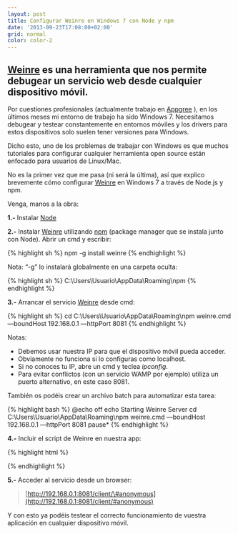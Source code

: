 ```yaml
---
layout: post
title: Configurar Weinre en Windows 7 con Node y npm
date: '2013-09-23T17:08:00+02:00'
grid: normal
color: color-2
---
```

## [Weinre](http://people.apache.org/~pmuellr/weinre/) es una herramienta que nos permite debugear un servicio web desde cualquier dispositivo móvil.

Por cuestiones profesionales (actualmente trabajo en [Appgree](http://www.appgree.com) ), en los últimos meses mi entorno de trabajo
ha sido Windows 7. Necesitamos debugear y testear constantemente en
entornos móviles y los drivers para estos dispositivos solo suelen tener
versiones para Windows.

Dicho esto, uno de los problemas de trabajar con Windows es que muchos
tutoriales para configurar cualquier herramienta open source están
enfocado para usuarios de Linux/Mac. 

No es la primer vez que me pasa (ni será la última), así que explico
brevemente cómo configurar
[Weinre](http://people.apache.org/~pmuellr/weinre/) en Windows 7 a
través de Node.js y npm. 


Venga, manos a la obra:

**1.-** Instalar [Node](http://nodejs.org/)

**2.-**
Instalar [Weinre](http://people.apache.org/~pmuellr/weinre/) utilizando [npm](https://npmjs.org/) (package
manager que se instala junto con Node). Abrir un cmd y escribir:

{% highlight sh %}
npm -g install weinre
{% endhighlight %}

Nota: “-g” lo instalará globalmente en una carpeta
oculta: 

{% highlight sh %}
C:\\Users\\Usuario\\AppData\\Roaming\\npm
{% endhighlight %}

**3.-** Arrancar el
servicio [Weinre](http://people.apache.org/~pmuellr/weinre/) desde cmd:

{% highlight sh %}
cd C:\\Users\\Usuario\\AppData\\Roaming\\npm
weinre.cmd —boundHost 192.168.0.1 —httpPort 8081
{% endhighlight %}

Notas: 

* Debemos usar nuestra IP para que el dispositivo móvil pueda acceder.
* Obviamente no funciona si lo configuras como localhost.
* Si no conoces tu IP, abre un cmd y teclea _ipconfig_.
* Para evitar conflictos (con un servicio WAMP por ejemplo) utiliza un puerto alternativo, en este caso 8081.

También os podéis crear un archivo batch para automatizar esta tarea:

{% highlight bash %}
@echo off
echo Starting Weinre Server
cd C:\\Users\\Usuario\\AppData\\Roaming\\npm
weinre.cmd —boundHost 192.168.0.1 —httpPort 8081
pause*
{% endhighlight %}

**4.-** Incluir el script de Weinre en nuestra app:

{% highlight html %}
<script src="http://192.168.0.1:8081/target/target-script-min.js/#anonymous"></script>
{% endhighlight %}

**5.-** Acceder al servicio desde un browser:

> [http://192.168.0.1:8081/client/\#anonymous](http://192.168.0.1:8081/client/#anonymous)

Y con esto ya podéis testear el correcto funcionamiento de vuestra
aplicación en cualquier dispositivo móvil.
